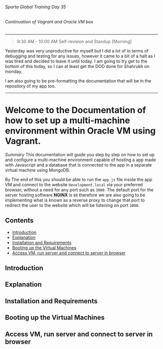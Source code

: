 ###### Sparta Global Training Day 35
###### Continuation of Vagrant and Oracle VM box

---

> 9:30 AM - 10:00 AM Self-revision and Standup [Morning]

Yesterday was very unproductive for myself but I did a lot of in terms of debugging and testing
for any issues, however it came to a bit of a halt as I was tired and decided to leave it until today.
I am going to try get to the bottom of this today, so I can at least get the DOD done for Shahrukh on monday.

I am also going to be pre-formatting the documentation that will be in the repository of my app too.


___

# Welcome to the Documentation of how to set up a multi-machine environment within Oracle VM using Vagrant.

_Summary_ This documentation will guide you step by step on how to set up and configure a multi-machine environment capable of
hosting a app made with Javascript and a database that is connected to the app in a separate virtual machine using MongoDB.

By The end of this you should be able to run the `app.js` file inside the app VM and connect to the website `development.local` via
your preferred browser, without a need for any port such as `3000`. The default port for the server hosting software **NGINX** is
`80` therefore we are also going to be implementing what is known as a reverse proxy to change that port to redirect the user to the
website which will be listening on port `3000`.

## Contents

- [Introduction](#Introduction)
- [Explanation](#Explanation)
- [Installation and Requirements](#Installation-and-Requirements)
- [Booting up the Virtual Machines](#Booting-up-the-Virtual-Machines)
- [Access VM, run server and connect to server in browser](#Access-VM,-run-server-and-connect-to-server-in-browser)

## Introduction

## Explanation

## Installation and Requirements

## Booting up the Virtual Machines

## Access VM, run server and connect to server in browser

